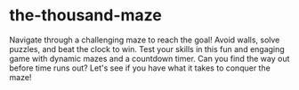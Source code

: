# the-thousand-maze
Navigate through a challenging maze to reach the goal! Avoid walls, solve puzzles, and beat the clock to win. Test your skills in this fun and engaging game with dynamic mazes and a countdown timer. Can you find the way out before time runs out? Let's see if you have what it takes to conquer the maze!
